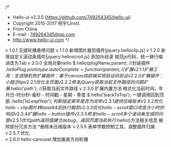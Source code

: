 /*
* Hello-ui v2.3.5 (https://github.com/749264345/hello-ui)
* Copyright 2015-2017 祝宇(Jnst).
* From China
* E-mail : 749264345@qq.com
* http://www.hello-ui.com
*/

v 1.0.1	无缝轮播悬停问题
v 1.1.0	新增图片裁剪插件[jquery.helloclip.js]
v 1.2.0	新增自定义滚动条插件[jquery.helloscroll.js]
				添加lib目录
				规范js代码，统一换行缩进改为Tab
v 2.0.0	全局对象hello
				$.hello(plugName,param);  //封装插件
				$.helloPlug.prototype.autoComplete = function(param){}; //扩展
v 2.1.1	扩展工具：生成随机色
				扩展插件：基于canvas纯前端实现验证码验证
v 2.2.0	扩展插件：小提示 tip
v 2.2.1	优化主页面
v 2.2.2  	修复jQuery获取当前文件路径的问题
				扩展$.hello('path'); //获取当前文件路径
v 2.3.0  	扩展内置方法
				格式化当前时间，年月日-时分秒-毫秒 - 时间戳 - 星期 - 季度
				$.hello('backToTop');  一键调用回到顶部
				$.hello('isLeapYear'); 判断指定某年是否为闰年
v 2.3.1  	提供压缩版本				 
v 2.3.2  	优化hello-clip 图片转base64后执行裁剪				 
v 2.3.3  	优化hello-scroll 窗口改变大小时的响应				 
v 2.3.4  	扩展hello-button插件				 
v 2.3.5  	修复hello-scroll 多个滚动条生成的问题	 
v 2.5.1  	优化path返回值
				建立debug，返回页面当前执行$.hello()方法相关信息
				删除部分冗余方法
				*删除未压缩版本
v 2.5.5  	表单字数控制工具，调整插件归属		  
v 2.5.7  	优化	  
v 2.6.0  	hello-carousel 增加垂直方向轮播 

